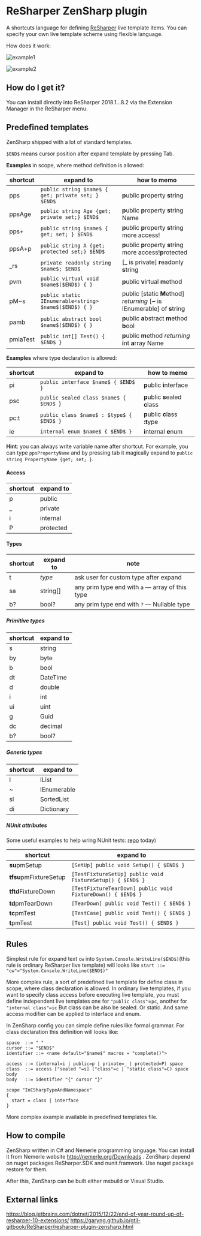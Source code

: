 ReSharper ZenSharp plugin
==============

A shortcuts language for defining [ReSharper](https://www.jetbrains.com/resharper/) live template items. You can
specify your own live template scheme using flexible language.

How does it work:

![example1](https://raw.githubusercontent.com/ulex/ZenSharp/master/doc/screen1.gif)

![example2](https://raw.githubusercontent.com/ulex/ZenSharp/master/doc/screen2.gif)

How do I get it?
---
You can install directly into ReSharper 2018.1…8.2 via the Extension Manager in the
ReSharper menu.

Predefined templates
---
ZenSharp shipped with a lot of standard templates.

`$END$` means cursor position after expand template by pressing Tab.

**Examples** in scope, where method definition is allowed:

<!-- btw: «how to memo» really non readable markdown, sorry :) -->
| shortcut | expand to                                              | how to memo                                                                 |
|----------|--------------------------------------------------------|-----------------------------------------------------------------------------|
| pps      | `public string $name$ { get; private set; } $END$`     | **p**ublic **p**roperty **s**tring                                          |
| ppsAge   | `public string Age {get; private set;} $END$`          | **p**ublic **p**roperty **s**tring Name                                     |
| pps+     | `public string $name$ { get; set; } $END$`             | **p**ublic **p**roperty **s**tring more access!                             |
| ppsA+p   | `public string A {get; protected set;} $END$`          | **p**ublic **p**roperty **s**tring more access!**p**rotected                |
| \_rs     | `private readonly string $name$; $END$ `               | [**_** is private] **r**eadonly **s**tring                                  |
| pvm      | `public virtual void $name$($END$) { } `               | **p**ublic **v**irtual **m**ethod                                           |
| pM\~s     | `public static IEnumerable<string> $name$($END$) { } ` | public [static **M**ethod] _returning_ [**\~** is IEnumerable] of **s**tring |
| pamb     | `public abstract bool $name$($END$) { } `              | **p**ublic **a**bstract **m**ethod **b**ool                                 |
| pmiaTest | `public int[] Test() { $END$ }`                        | **p**ublic **m**ethod _returning_ **i**nt **a**rray Name                    |



**Examples** where type declaration is allowed:

| shortcut | expand to                                | how to memo                     |
|----------|------------------------------------------|---------------------------------|
| pi       | `public interface $name$ { $END$ }`      | **p**ublic **i**nterface        |
| psc      | `public sealed class $name$ { $END$ }`   | **p**ublic **s**ealed **c**lass |
| pc:t     | `public class $name$ : $type$ { $END$ }` | **p**ublic  **c**lass **:t**ype |
| ie       | `internal enum $name$ { $END$ }`         | **i**nternal **e**num           |

**Hint**: you can always write variable name after shortcut. For example, you can type `ppsPropertyName` and
by pressing tab it magically expand to `public string PropertyName {get; set; }`.


#### Access
| shortcut | expand to |
|----------|-----------|
| p        | public    |
| _        | private   |
| i        | internal  |
| P        | protected |


#### Types
| shortcut | expand to | note                                            |
|----------|-----------|-------------------------------------------------|
| t        | $type$    | ask user for custom type after expand           |
| sa       | string[]  | any prim type end with `a` — array of this type |
| b?       | bool?     | any prim type end with `?` — Nullable type      |


##### Primitive types
| shortcut | expand to |
|----------|-----------|
| s        | string    |
| by       | byte      |
| b        | bool      |
| dt       | DateTime  |
| d        | double    |
| i        | int       |
| ui       | uint      |
| g        | Guid      |
| dc       | decimal   |
| b?       | bool?     |


##### Generic types
| shortcut | expand to       |
|----------|-----------------|
| l        | IList<T1>       |
| ~        | IEnumerable<T1> |
| sl       | SortedList<T1>  |
| di       | Dictionary<T1>  |

##### NUnit attributes #####
Some useful examples to help wring NUnit tests:
[repo](https://github.com/ulex/ZenSharp/blob/master/ZenSharp.Integration/Templates.ltg) today)


| shortcut               | expand to                                                   |
|------------------------|-------------------------------------------------------------|
| **su**pmSetup          | `[SetUp] public void Setup() { $END$ }`                     |
| **tfsu**pmFixtureSetup | `[TestFixtureSetUp] public void FixtureSetup() { $END$ }`   |
| **tftd**FixtureDown    | `[TestFixtureTearDown] public void FixtureDown() { $END$ }` |
| **td**pmTearDown       | `[TearDown] public void Test() { $END$ }`                   |
| **tc**pmTest           | `[TestCase] public void Test() { $END$ }`                   |
| **t**pmTest            | `[Test] public void Test() { $END$ }`                       |

Rules
---
Simplest rule for expand text `cw` into `System.Console.WriteLine($END$)`(this
rule is ordinary ReSharper live template) will looks like `start ::=
"cw"="System.Console.WriteLine($END$)"`

More complex rule, a sort of predefined live template for define class in scope,
where class declaration is allowed. In ordinary live templates, if you want to
specify class access before executing live template, you must define
independent live templates one for `"public class"`=`pc`, another for `"internal class"=ic`
But class can be also be sealed. Or static. And same access modifier can be
applied to interface and enum.

In ZenSharp config you can simple define rules like formal grammar.
For class declaration this definition will looks like:

    space  ::= " "
    cursor ::= "$END$"
    identifier ::= <name default="$name$" macros = "complete()">

    access ::= (internal=i | public=p | private=_ | protected=P) space
    class  ::= access ["sealed "=s] ("class"=c | "static class"=C) space body
    body   ::= identifier "{" cursor "}"

    scope "InCSharpTypeAndNamespace"
    {
      start = class | interface
    }

More complex example available in predefined templates file.

How to compile
---
ZenSharp written in C# and Nemerle programming language. You can install it from Nemerle website http://nemerle.org/Downloads .
ZenSharp depend on nuget packages ReSharper.SDK and nunit.framwork. Use nuget package restore for them.

After this, ZenSharp can be built either msbuild or Visual Studio.

External links
---
https://blog.jetbrains.com/dotnet/2015/12/22/end-of-year-round-up-of-resharper-10-extensions/
https://garyng.github.io/gtil-gitbook/ReSharper/resharper-plugin-zensharp.html


<!--
vim:tw=140:spell:
-->

